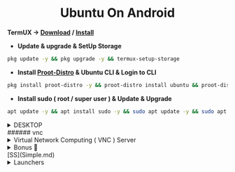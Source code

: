 <h1 align=center>Ubuntu On Android</h1>

**TermUX → [Download](https://f-droid.org/packages/com.termux) /
[Install](https://play.google.com/store/apps/details?id=com.termux)**

+ **Update & upgrade & SetUp Storage**

```bash
pkg update -y && pkg upgrade -y && termux-setup-storage
```

+ **Install [Proot-Distro](https://github.com/termux/proot-distro) & Ubuntu CLI & Login to CLI**

```bash
pkg install proot-distro -y && proot-distro install ubuntu && proot-distro login ubuntu
```

+ **Install sudo ( root / super user ) & Update & Upgrade**

```bash
apt update -y && apt install sudo -y && sudo apt update -y && sudo apt upgrade -y && sudo apt install -y apt-utils dialog git wget
```

<!--
+ Add User
```bash
adduser <UserName> && echo "<UserName> ALL=(ALL:ALL) ALL" >> /etc/sudoers
```
+ **Install udisks2**
```bash
rm -rf /var/lib/dpkg/info/*.postinst && sudo dpkg --configure -a && sudo apt install udisks2 -y && rm -rf /var/lib/dpkg/info/*.postinst && sudo dpkg --configure -a
```
-->
<details>
    <summary>
        DESKTOP
    </summary>
    <ul>
        <li>
            <strong>
                Mate
            </strong>
            <ul>
                <li>
                    DESKTOP <code>ubuntu-mate-desktop</code>
                </li>
                <li>
                    START-UP <code>mate-session</code>
                </li>
            </ul>
        </li>
        <li>
            <strong>
                Kubuntu
            </strong>
            <ul>
                <li>
                    DESKTOP <code>kubuntu-desktop</code>
                </li>
                <li>
                    START-UP <code>startplasma-x11</code>
                </li>
            </ul>
        </li>
        <li>
            <strong>
                Light weight X11
            </strong>
            <ul>
                <li>
                    DESKTOP <code>lxde</code>
                </li>
                <li>
                    START-UP <code>startlxde</code>
                </li>
            </ul>
        </li>
        <li>
            <strong>
                X Forms Common
            </strong>
            <ul>
                <li>
                    DESKTOP <code>xfce4 xfce4-goodies</code>
                </li>
                <li>
                    START-UP <code>startxfce4</code>
                </li>
            </ul>
        </li>
    </ul>
    <pre>
        <code class="lang-bash">
            sudo apt install -y `DESKTOP
        </code>
    </pre>
</details>
###### vnc
<details>
    <summary>
        Virtual Network Computing ( VNC ) Server
    </summary>
    <ul>
        <li><pre>
<code class="lang-bash">
    PWDx=$PWD && cd $HOME && rm -rf VNC && git clone https://github.com/ShivaShirsath/VNC.git && cd VNC && bash install && cd $PWDx
</code>
        </pre></li>
        <li><pre>        
<code class="lang-bash">
    vnc
</code>
        </pre></li>
    <details>
        <summary>
            Installation
        </summary>
    </details>
    <details>
        <summary>
            Use
        </summary>
        <pre>
        </pre>
    </details>
</details>
<details>
    <summary>
        Bonus 🥳
    </summary>
<pre>
<code class="lang-bash">
sudo apt install -y firefox fonts-indic fonts-emojione openjdk-8-jdk
<br>
<span class="hljs-meta">
# Mozilla
# Indian Fonts - हिंदी, देवनागरी, मराठी, ગુજરાતી, ਪੰਜਾਬੀ, ಕನ್ನಡ, മലയാളം, తెలుగు, … etc, etc.
# Emojies - 😎, 😃, ❤, 😍, 😂, 👍, 😊, 🎉 … etc, etc.
# java, javac, appletviewer, jar … etc, etc.
</span>
</code>
</pre>
</details>
[SS](Simple.md)
<details>
    <summary>
        Launchers
    </summary>
    <details>
        <summary>
            TermUX opener
        </summary>
        <pre>
            <code class="lang-bash">
                wget https://raw.githubusercontent.com/ShivaShirsath/Ubuntu-On-Android/main/TermUX.desktop -O  $HOME/Desktop/TermUX.desktop && chmod +x $HOME/Desktop/TermUX.desktop
            </code>
        </pre>
    </details>
</details>
